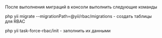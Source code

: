 После выполнения миграций в консоли выполнить следующие команды

php yii migrate --migrationPath=@yii/rbac/migrations - создать таблицы для RBAC

php yii task-force-rbac/init - заполнить их данными
